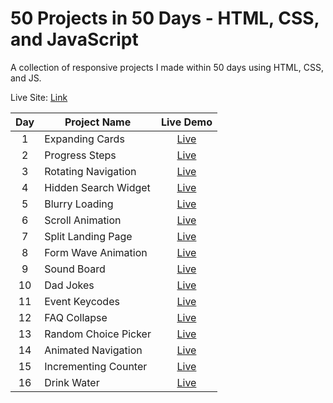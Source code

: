 # 50 Projects in 50 Days - HTML, CSS, and JavaScript

A collection of responsive projects I made within 50 days using HTML, CSS, and JS.

Live Site: [Link](https://50-projects-in-50-days-fidellim.netlify.app/)

| Day | Project Name         |                                       Live Demo                                       |
| :-: | -------------------- | :-----------------------------------------------------------------------------------: |
|  1  | Expanding Cards      |    [Live](https://50-projects-in-50-days-fidellim.netlify.app/expanding%20cards/)     |
|  2  | Progress Steps       |     [Live](https://50-projects-in-50-days-fidellim.netlify.app/progress%20steps/)     |
|  3  | Rotating Navigation  |  [Live](https://50-projects-in-50-days-fidellim.netlify.app/rotating%20navigation/)   |
|  4  | Hidden Search Widget | [Live](https://50-projects-in-50-days-fidellim.netlify.app/hidden%20search%20widget/) |
|  5  | Blurry Loading       |     [Live](https://50-projects-in-50-days-fidellim.netlify.app/blurry%20loading/)     |
|  6  | Scroll Animation     |    [Live](https://50-projects-in-50-days-fidellim.netlify.app/scroll%20animation/)    |
|  7  | Split Landing Page   |  [Live](https://50-projects-in-50-days-fidellim.netlify.app/split%20landing%20page/)  |
|  8  | Form Wave Animation  | [Live](https://50-projects-in-50-days-fidellim.netlify.app/form%20wave%20animation/)  |
|  9  | Sound Board          |      [Live](https://50-projects-in-50-days-fidellim.netlify.app/sound%20board/)       |
| 10  | Dad Jokes            |       [Live](https://50-projects-in-50-days-fidellim.netlify.app/dad%20jokes/)        |
| 11  | Event Keycodes       |     [Live](https://50-projects-in-50-days-fidellim.netlify.app/event%20keycodes/)     |
| 12  | FAQ Collapse         |      [Live](https://50-projects-in-50-days-fidellim.netlify.app/faq%20collapse/)      |
| 13  | Random Choice Picker | [Live](https://50-projects-in-50-days-fidellim.netlify.app/random%20choice%20picker/) |
| 14  | Animated Navigation  |  [Live](https://50-projects-in-50-days-fidellim.netlify.app/animated%20navigation/)   |
| 15  | Incrementing Counter |  [Live](https://50-projects-in-50-days-fidellim.netlify.app/incrementing%20counter/)  |
| 16  | Drink Water          |      [Live](https://50-projects-in-50-days-fidellim.netlify.app/drink%20water/)       |
